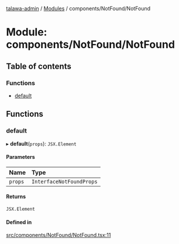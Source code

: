 [talawa-admin](../README.md) / [Modules](../modules.md) / components/NotFound/NotFound

# Module: components/NotFound/NotFound

## Table of contents

### Functions

- [default](components_NotFound_NotFound.md#default)

## Functions

### default

▸ **default**(`props`): `JSX.Element`

#### Parameters

| Name | Type |
| :------ | :------ |
| `props` | `InterfaceNotFoundProps` |

#### Returns

`JSX.Element`

#### Defined in

[src/components/NotFound/NotFound.tsx:11](https://github.com/lakshz/talawa-admin/blob/46a613f/src/components/NotFound/NotFound.tsx#L11)
